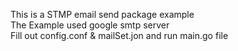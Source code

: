 This is a STMP email send package example <br/>
The Example used google smtp server <br/>
Fill out config.conf & mailSet.jon and run main.go file <br/>
